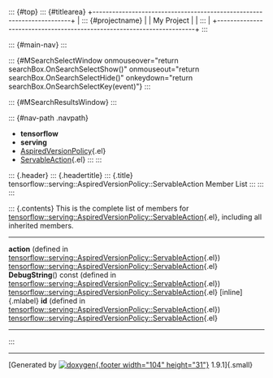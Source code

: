 ::: {#top}
::: {#titlearea}
+-----------------------------------------------------------------------+
| ::: {#projectname}                                                    |
| My Project                                                            |
| :::                                                                   |
+-----------------------------------------------------------------------+
:::

::: {#main-nav}
:::

::: {#MSearchSelectWindow onmouseover="return searchBox.OnSearchSelectShow()" onmouseout="return searchBox.OnSearchSelectHide()" onkeydown="return searchBox.OnSearchSelectKey(event)"}
:::

::: {#MSearchResultsWindow}
:::

::: {#nav-path .navpath}
-   **tensorflow**
-   **serving**
-   [AspiredVersionPolicy](classtensorflow_1_1serving_1_1AspiredVersionPolicy.html){.el}
-   [ServableAction](structtensorflow_1_1serving_1_1AspiredVersionPolicy_1_1ServableAction.html){.el}
:::
:::

::: {.header}
::: {.headertitle}
::: {.title}
tensorflow::serving::AspiredVersionPolicy::ServableAction Member List
:::
:::
:::

::: {.contents}
This is the complete list of members for
[tensorflow::serving::AspiredVersionPolicy::ServableAction](structtensorflow_1_1serving_1_1AspiredVersionPolicy_1_1ServableAction.html){.el},
including all inherited members.

  ----------------------------------------------------------------------------------------------------------------------------------------------------------------------------------- ---------------------------------------------------------------------------------------------------------------------------------------------- -------------------
  **action** (defined in [tensorflow::serving::AspiredVersionPolicy::ServableAction](structtensorflow_1_1serving_1_1AspiredVersionPolicy_1_1ServableAction.html){.el})                [tensorflow::serving::AspiredVersionPolicy::ServableAction](structtensorflow_1_1serving_1_1AspiredVersionPolicy_1_1ServableAction.html){.el}   
  **DebugString**() const (defined in [tensorflow::serving::AspiredVersionPolicy::ServableAction](structtensorflow_1_1serving_1_1AspiredVersionPolicy_1_1ServableAction.html){.el})   [tensorflow::serving::AspiredVersionPolicy::ServableAction](structtensorflow_1_1serving_1_1AspiredVersionPolicy_1_1ServableAction.html){.el}   [inline]{.mlabel}
  **id** (defined in [tensorflow::serving::AspiredVersionPolicy::ServableAction](structtensorflow_1_1serving_1_1AspiredVersionPolicy_1_1ServableAction.html){.el})                    [tensorflow::serving::AspiredVersionPolicy::ServableAction](structtensorflow_1_1serving_1_1AspiredVersionPolicy_1_1ServableAction.html){.el}   
  ----------------------------------------------------------------------------------------------------------------------------------------------------------------------------------- ---------------------------------------------------------------------------------------------------------------------------------------------- -------------------
:::

------------------------------------------------------------------------

[Generated by [![doxygen](doxygen.svg){.footer width="104"
height="31"}](https://www.doxygen.org/index.html) 1.9.1]{.small}
